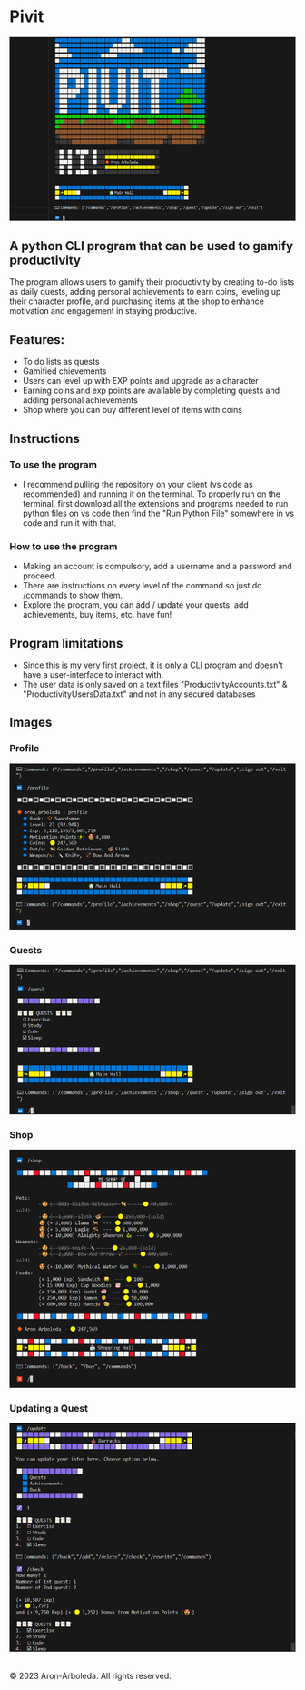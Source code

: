 # Pivit

<img src='Pivit.png'>

## A python CLI program that can be used to gamify productivity

The program allows users to gamify their productivity by creating to-do lists as daily quests, adding personal achievements to earn coins, leveling up their character profile, and purchasing items at the shop to enhance motivation and engagement in staying productive.

## Features:
* To do lists as quests
* Gamified chievements
* Users can level up with EXP points and upgrade as a character
* Earning coins and exp points are available by completing quests and adding personal achievements
* Shop where you can buy different level of items with coins

## Instructions
### To use the program
* I recommend pulling the repository on your client (vs code as recommended) and running it on the terminal. To properly run on the terminal, first download all the extensions and programs needed to run python files on vs code then find the "Run Python File" somewhere in vs code and run it with that.
### How to use the program
* Making an account is compulsory, add a username and a password and proceed. 
* There are instructions on every level of the command so just do /commands to show them. 
* Explore the program, you can add / update your quests, add achievements, buy items, etc. have fun!

## Program limitations
* Since this is my very first project, it is only a CLI program and doesn't have a user-interface to interact with.
* The user data is only saved on a text files "ProductivityAccounts.txt" & "ProductivityUsersData.txt" and not in any secured databases

## Images
### Profile
<img src='Pivit_profile.png'>

### Quests
<img src='Pivit_quests.png'>

### Shop
<img src='Pivit_shop.png'>

### Updating a Quest
<img src='Pivit_update.png'>

<br>&copy; 2023 Aron-Arboleda. All rights reserved.